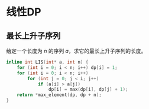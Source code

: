 # 线性DP

## 最长上升子序列

给定一个长度为 $n$ 的序列 $a$，求它的最长上升子序列的长度。

```cpp
inline int LIS(int* a, int n) {
    for (int i = 0; i < n; i++) dp[i] = 1;
    for (int i = 0; i < n; i++)
        for (int j = 0; j < i; j++)
            if (a[i] > a[j])
                dp[i] = max(dp[i], dp[j] + 1);
    return *max_element(dp, dp + n);
}
```

```cpp

```

